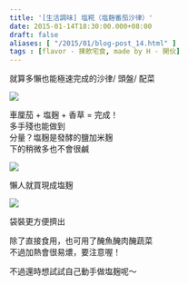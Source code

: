 ```yaml
---
title: '[生活調味] 塩糀（塩麹番茄沙律）'
date: 2015-01-14T18:30:00.000+08:00
draft: false
aliases: [ "/2015/01/blog-post_14.html" ]
tags : [flavor - 揀飲宅食, made by H - 開伙]
---
```


就算多懶也能極速完成的沙律/ 頭盤/ 配菜  

![](/images/shiokoji1.jpg)

車厘茄 + 塩麹 + 香草 = 完成！  
多手殘也能做到  
分量？塩麹是發酵的鹽加米麹  
下的稍微多也不會很鹹  

![](/images/shiokoji2.jpg)

懶人就買現成塩麹  

![](/images/shiokoji.jpg)

袋裝更方便擠出  
  
除了直接食用，也可用了醃魚醃肉醃蔬菜  
不過加熱會很易燶，要注意喔！  
  
不過還時想試試自己動手做塩麹呢～
